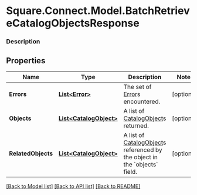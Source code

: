 # Square.Connect.Model.BatchRetrieveCatalogObjectsResponse

### Description



## Properties

Name | Type | Description | Notes
------------ | ------------- | ------------- | -------------
**Errors** | [**List&lt;Error&gt;**](Error.md) | The set of [Error](#type-error)s encountered. | [optional] 
**Objects** | [**List&lt;CatalogObject&gt;**](CatalogObject.md) | A list of [CatalogObject](#type-catalogobject)s returned. | [optional] 
**RelatedObjects** | [**List&lt;CatalogObject&gt;**](CatalogObject.md) | A list of [CatalogObject](#type-catalogobject)s referenced by the object in the &#x60;objects&#x60; field. | [optional] 



[[Back to Model list]](../README.md#documentation-for-models) [[Back to API list]](../README.md#documentation-for-api-endpoints) [[Back to README]](../README.md)

